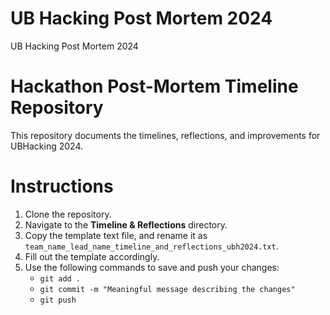 # UB Hacking Post Mortem 2024
UB Hacking Post Mortem 2024

# Hackathon Post-Mortem Timeline Repository

This repository documents the timelines, reflections, and improvements for UBHacking 2024.

# Instructions

1. Clone the repository.
2. Navigate to the **Timeline & Reflections** directory.
3. Copy the template text file, and rename it as `team_name_lead_name_timeline_and_reflections_ubh2024.txt`.
4. Fill out the template accordingly.
5. Use the following commands to save and push your changes:
   - `git add .`
   - `git commit -m "Meaningful message describing the changes"`
   - `git push`
